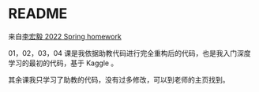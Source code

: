 # README

来自[李宏毅 2022 Spring homework](https://speech.ee.ntu.edu.tw/~hylee/ml/2022-spring.php)


01，02，03，04 课是我依据助教代码进行完全重构后的代码，也是我入门深度学习的最初的代码，基于 Kaggle 。

其余课我只学习了助教的代码，没有过多修改，可以到老师的主页找到。
